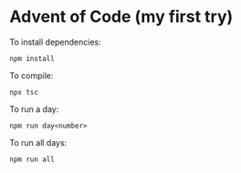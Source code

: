 # Advent of Code (my first try)

To install dependencies:

```terminal
npm install
```

To compile:

```terminal
npx tsc
```

To run a day:

```terminal
npm run day<number>
```

To run all days:

```terminal
npm run all
```
